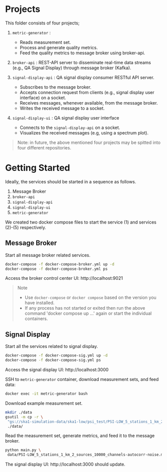 # Projects
This folder consists of four projects;

1. `metric-generator` : 
    - Reads measurement set.
    - Process and generate quality metrics.
    - Feed the quality metrics to message broker using broker-api.  
2. `broker-api` : REST-API server to disseminate real-time data streams (e.g., QA Signal Display) through message broker (Kafka).
3. `signal-display-api` : QA signal display consumer RESTful API server.
    - Subscribes to the message broker.
    - Accepts connection request from clients (e.g., signal display user interface) on a socket.
    - Receives messages, whenever available, from the message broker.
    - Writes the received message to a socket.

4. `signal-display-ui` : QA signal display user interface
    - Connects to the `signal-display-api` on a socket.
    - Visualizes the received messages (e.g, using a spectrum plot).

> Note: in future, the above mentioned four projects may be spitted into four different repositories.

# Getting Started

Ideally, the services should be started in a sequence as follows.

1. Message Broker
2. `broker-api`
3. `signal-display-api`
4. `signal-display-ui`
5. `metric-generator`

We created two docker compose files to start the service (1) and services (2)-(5) respectively.

## Message Broker

Start all message broker related  services.

```bash
docker-compose -f docker-compose-broker.yml up -d
docker-compose -f docker-compose-broker.yml ps
```
Access the broker control center UI: http://localhost:9021

> Note
> - Use `docker-compose` or `docker compose` based on the version you have installed. 
> - If any process has not started or exited then run the above command 'docker compose up ...' again or start the individual containers.

## Signal Display 

Start all the services related to signal display.

```bash
docker-compose -f docker-compose-sig.yml up -d
docker-compose -f docker-compose-sig.yml ps
```

Access the signal display UI: http://localhost:3000

SSH to `metric-generator` container, download measurement sets, and feed data:

```bash
docker exec -it metric-generator bash
```

Download example measurement set.

```bash
mkdir ./data
gsutil -m cp -r \
 "gs://ska1-simulation-data/ska1-low/psi_test/PSI-LOW_5_stations_1_km_2_sources_10000_channels-autocorr-noise.ms" \
 ./data/
```

Read the measurement set, generate metrics, and feed it to the message broker.

```bash
python main.py \
 data/PSI-LOW_5_stations_1_km_2_sources_10000_channels-autocorr-noise.ms
```

The signal display UI: http://localhost:3000 should update.


